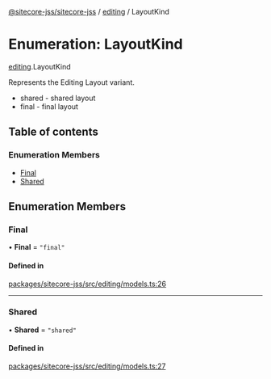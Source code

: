 [@sitecore-jss/sitecore-jss](../README.md) / [editing](../modules/editing.md) / LayoutKind

# Enumeration: LayoutKind

[editing](../modules/editing.md).LayoutKind

Represents the Editing Layout variant.
- shared - shared layout
- final - final layout

## Table of contents

### Enumeration Members

- [Final](editing.LayoutKind.md#final)
- [Shared](editing.LayoutKind.md#shared)

## Enumeration Members

### Final

• **Final** = ``"final"``

#### Defined in

[packages/sitecore-jss/src/editing/models.ts:26](https://github.com/Sitecore/jss/blob/e74dccee7/packages/sitecore-jss/src/editing/models.ts#L26)

___

### Shared

• **Shared** = ``"shared"``

#### Defined in

[packages/sitecore-jss/src/editing/models.ts:27](https://github.com/Sitecore/jss/blob/e74dccee7/packages/sitecore-jss/src/editing/models.ts#L27)

